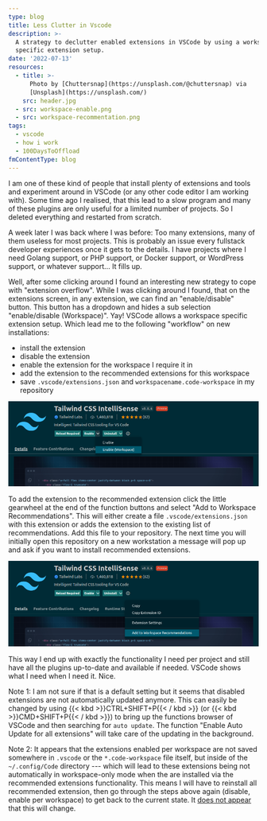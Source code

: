 ```yaml
---
type: blog
title: Less Clutter in Vscode
description: >-
  A strategy to declutter enabled extensions in VSCode by using a workspace
  specific extension setup.
date: '2022-07-13'
resources:
  - title: >-
      Photo by [Chuttersnap](https://unsplash.com/@chuttersnap) via
      [Unsplash](https://unsplash.com/)
    src: header.jpg
  - src: workspace-enable.png
  - src: workspace-recommentation.png
tags:
  - vscode
  - how i work
  - 100DaysToOffload
fmContentType: blog
---
```


I am one of these kind of people that install plenty of extensions and tools and experiment around in VSCode (or any other code editor I am working with). Some time ago I realised, that this lead to a slow program and many of these plugins are only useful for a limited number of projects. So I deleted everything and restarted from scratch.

A week later I was back where I was before: Too many extensions, many of them useless for most projects. This is probably an issue every fullstack developer experiences once it gets to the details. I have projects where I need Golang support, or PHP support, or Docker support, or WordPress support, or whatever support… It fills up.

Well, after some clicking around I found an interesting new strategy to cope with "extension overflow". While I was clicking around I found, that on the extensions screen, in any extension, we can find an "enable/disable" button. This button has a dropdown and hides a sub selection "enable/disable (Workspace)". Yay! VSCode allows a workspace specific extension setup. Which lead me to the following "workflow" on new installations:

*   install the extension
*   disable the extension
*   enable the extension for the workspace I require it in
*   add the extension to the recommended extensions for this workspace
*   save `.vscode/extensions.json` and `workspacename.code-workspace` in my repository

![workspace enable](workspace-enable.png)

To add the extension to the recommended extension click the little gearwheel at the end of the function buttons and select "Add to Workspace Recommendations". This will either create a file `.vscode/extensions.json` with this extension or adds the extension to the existing list of recommendations. Add this file to your repository. The next time you will initially open this repository on a new workstation a message will pop up and ask if you want to install recommended extensions.

![workspace enable](workspace-recommendations.png)

This way I end up with exactly the functionality I need per project and still have all the plugins up-to-date and available if needed. VSCode shows what I need when I need it. Nice.

Note 1: I am not sure if that is a default setting but it seems that disabled extensions are not automatically updated anymore. This can easily be changed by using {{< kbd >}}CTRL+SHIFT+P{{< / kbd >}} (or {{< kbd >}}CMD+SHIFT+P{{< / kbd >}}) to bring up the functions browser of VSCode and then searching for `auto update`. The function "Enable Auto Update for all extensions" will take care of the updating in the background.

Note 2: It appears that the extensions enabled per workspace are not saved somewhere in `.vscode` or the `*.code-workspace` file itself, but inside of the `~/.config/Code` directory --- which will lead to these extensions being not automatically in workspace-only mode when the are installed via the recommended extensions functionality. This means I will have to reinstall all recommended extension, then go through the steps above again (disable, enable per workspace) to get back to the current state. It [does not appear](https://github.com/microsoft/vscode/issues/15611) that this will change.
